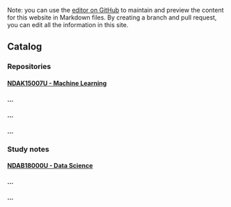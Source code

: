 Note: you can use the [editor on GitHub](https://github.com/lzlniu/UCPH_courses/edit/main/README.md) to maintain and preview the content for this website in Markdown files. By creating a branch and pull request, you can edit all the information in this site.

## Catalog

### Repositories

#### [NDAK15007U - Machine Learning](https://github.com/lzlniu/UCPH_machine_learning_course)
#### ...
#### ...
#### ...

### Study notes

#### [NDAB18000U - Data Science](/UCPH_courses/ds)
#### ...
#### ...

<!--
```markdown
Syntax highlighted code block

# Header 1
## Header 2
### Header 3

- Bulleted
- List

1. Numbered
2. List

**Bold** and _Italic_ and `Code` text

[Link](url) and ![Image](src)
```

For more details see [GitHub Flavored Markdown](https://guides.github.com/features/mastering-markdown/).

### Jekyll Themes

Your Pages site will use the layout and styles from the Jekyll theme you have selected in your [repository settings](https://github.com/lzlniu/UCPH_courses/settings). The name of this theme is saved in the Jekyll `_config.yml` configuration file.

### Support or Contact

Having trouble with Pages? Check out our [documentation](https://docs.github.com/categories/github-pages-basics/) or [contact support](https://support.github.com/contact) and we’ll help you sort it out.
-->
